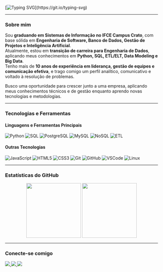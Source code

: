 [![Typing SVG](https://readme-typing-svg.herokuapp.com?color=00BFFF&size=28&center=true&vCenter=true&width=1000&lines=Olá%2C+eu+sou+Breno+Lima!;Engenheiro+de+Dados;Graduando+em+Sistemas+de+Informação+no+IFCE;)](https://git.io/typing-svg)

---

### Sobre mim

Sou **graduando em Sistemas de Informação no IFCE Campus Crato**, com base sólida em **Engenharia de Software, Banco de Dados, Gestão de Projetos e Inteligência Artificial**.  
Atualmente, estou em **transição de carreira para Engenharia de Dados**, aplicando meus conhecimentos em **Python, SQL, ETL/ELT, Data Modeling e Big Data**.  
Tenho mais de **10 anos de experiência em liderança, gestão de equipes e comunicação efetiva**, e trago comigo um perfil analítico, comunicativo e voltado à resolução de problemas.  

Busco uma oportunidade para crescer junto a uma empresa, aplicando meus conhecimentos técnicos e de gestão enquanto aprendo novas tecnologias e metodologias.

---

### Tecnologias e Ferramentas

#### Linguagens e Ferramentas Principais
![Python](https://img.shields.io/badge/Python-3776AB?style=for-the-badge&logo=python&logoColor=white)
![SQL](https://img.shields.io/badge/SQL-336791?style=for-the-badge&logo=postgresql&logoColor=white)
![PostgreSQL](https://img.shields.io/badge/PostgreSQL-316192?style=for-the-badge&logo=postgresql&logoColor=white)
![MySQL](https://img.shields.io/badge/MySQL-005C84?style=for-the-badge&logo=mysql&logoColor=white)
![NoSQL](https://img.shields.io/badge/NoSQL-00BC8C?style=for-the-badge&logo=mongodb&logoColor=white)
![ETL](https://img.shields.io/badge/ETL-FF6C37?style=for-the-badge&logo=apache-airflow&logoColor=white)

#### Outras Tecnologias
![JavaScript](https://img.shields.io/badge/JavaScript-F7DF1E?style=for-the-badge&logo=javascript&logoColor=black)
![HTML5](https://img.shields.io/badge/HTML5-E34F26?style=for-the-badge&logo=html5&logoColor=white)
![CSS3](https://img.shields.io/badge/CSS3-1572B6?style=for-the-badge&logo=css3&logoColor=white)
![Git](https://img.shields.io/badge/Git-F05032?style=for-the-badge&logo=git&logoColor=white)
![GitHub](https://img.shields.io/badge/GitHub-181717?style=for-the-badge&logo=github&logoColor=white)
![VSCode](https://img.shields.io/badge/VSCode-0078D4?style=for-the-badge&logo=visual-studio-code&logoColor=white)
![Linux](https://img.shields.io/badge/Linux-FCC624?style=for-the-badge&logo=linux&logoColor=black)

---

### Estatísticas do GitHub

<div align="center">
  <img height="180em" src="https://github-readme-stats.vercel.app/api?username=BrenoLima54&show_icons=true&theme=radical&include_all_commits=true&count_private=true"/>
  <img height="180em" src="https://github-readme-stats.vercel.app/api/top-langs/?username=BrenoLima54&layout=compact&langs_count=7&theme=radical"/>
</div>

---

### Conecte-se comigo

<a href="https://www.linkedin.com/in/brenolima54" target="_blank">
  <img src="https://img.shields.io/badge/LinkedIn-0077B5?style=for-the-badge&logo=linkedin&logoColor=white"/>
</a>
<a href="mailto:breno54lima54@gmail.com">
  <img src="https://img.shields.io/badge/Gmail-D14836?style=for-the-badge&logo=gmail&logoColor=white"/>
</a>
<a href="https://github.com/BrenoLima54" target="_blank">
  <img src="https://img.shields.io/badge/GitHub-100000?style=for-the-badge&logo=github&logoColor=white"/>
</a>
